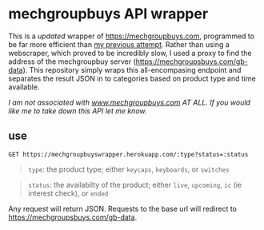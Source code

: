 # mechgroupbuys API wrapper

This is a *updated* wrapper of https://mechgroupbuys.com, programmed to be far more efficient than [my previous attempt](https://github.com/louismeunier/mechgroupbuys-api). Rather than using a webscraper, which proved to be incredibly slow, I used a proxy to find the address of the mechgroupbuy server (https://mechgroupsbuys.com/gb-data). This repository simply wraps this all-encompasing endpoint and separates the result JSON in to categories based on product type and time available.

*I am not associated with www.mechgroupbuys.com AT ALL. If you would like me to take down this API let me know.*

## use 
 `GET https://mechgroupbuyswrapper.herokuapp.com/:type?status=:status`


 > `type`: the product type; either `keycaps`, `keyboards`, or `switches`

  >`status`: the availabilty of the product; either `live`, `upcoming`, `ic` (ie interest check), or `ended`

Any request will return JSON. Requests to the base url will redirect to https://mechgroupsbuys.com/gb-data.